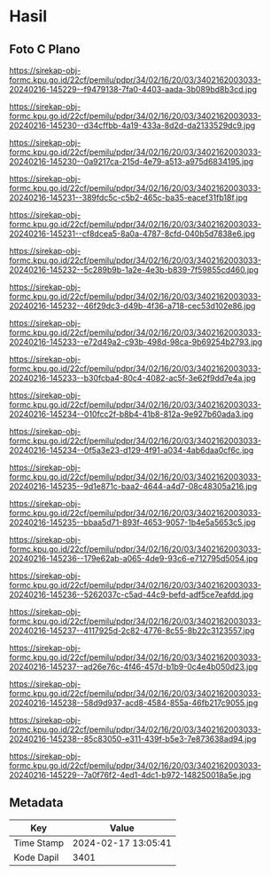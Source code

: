 # Hasil

## Foto C Plano

https://sirekap-obj-formc.kpu.go.id/22cf/pemilu/pdpr/34/02/16/20/03/3402162003033-20240216-145229--f9479138-7fa0-4403-aada-3b089bd8b3cd.jpg

https://sirekap-obj-formc.kpu.go.id/22cf/pemilu/pdpr/34/02/16/20/03/3402162003033-20240216-145230--d34cffbb-4a19-433a-8d2d-da2133529dc9.jpg

https://sirekap-obj-formc.kpu.go.id/22cf/pemilu/pdpr/34/02/16/20/03/3402162003033-20240216-145230--0a9217ca-215d-4e79-a513-a975d6834195.jpg

https://sirekap-obj-formc.kpu.go.id/22cf/pemilu/pdpr/34/02/16/20/03/3402162003033-20240216-145231--389fdc5c-c5b2-465c-ba35-eacef31fb18f.jpg

https://sirekap-obj-formc.kpu.go.id/22cf/pemilu/pdpr/34/02/16/20/03/3402162003033-20240216-145231--cf8dcea5-8a0a-4787-8cfd-040b5d7838e6.jpg

https://sirekap-obj-formc.kpu.go.id/22cf/pemilu/pdpr/34/02/16/20/03/3402162003033-20240216-145232--5c289b9b-1a2e-4e3b-b839-7f59855cd460.jpg

https://sirekap-obj-formc.kpu.go.id/22cf/pemilu/pdpr/34/02/16/20/03/3402162003033-20240216-145232--46f29dc3-d49b-4f36-a718-cec53d102e86.jpg

https://sirekap-obj-formc.kpu.go.id/22cf/pemilu/pdpr/34/02/16/20/03/3402162003033-20240216-145233--e72d49a2-c93b-498d-98ca-9b69254b2793.jpg

https://sirekap-obj-formc.kpu.go.id/22cf/pemilu/pdpr/34/02/16/20/03/3402162003033-20240216-145233--b30fcba4-80c4-4082-ac5f-3e62f9dd7e4a.jpg

https://sirekap-obj-formc.kpu.go.id/22cf/pemilu/pdpr/34/02/16/20/03/3402162003033-20240216-145234--010fcc2f-b8b4-41b8-812a-9e927b60ada3.jpg

https://sirekap-obj-formc.kpu.go.id/22cf/pemilu/pdpr/34/02/16/20/03/3402162003033-20240216-145234--0f5a3e23-d129-4f91-a034-4ab6daa0cf6c.jpg

https://sirekap-obj-formc.kpu.go.id/22cf/pemilu/pdpr/34/02/16/20/03/3402162003033-20240216-145235--9d1e871c-baa2-4644-a4d7-08c48305a216.jpg

https://sirekap-obj-formc.kpu.go.id/22cf/pemilu/pdpr/34/02/16/20/03/3402162003033-20240216-145235--bbaa5d71-893f-4653-9057-1b4e5a5653c5.jpg

https://sirekap-obj-formc.kpu.go.id/22cf/pemilu/pdpr/34/02/16/20/03/3402162003033-20240216-145236--179e62ab-a065-4de9-93c6-e712795d5054.jpg

https://sirekap-obj-formc.kpu.go.id/22cf/pemilu/pdpr/34/02/16/20/03/3402162003033-20240216-145236--5262037c-c5ad-44c9-befd-adf5ce7eafdd.jpg

https://sirekap-obj-formc.kpu.go.id/22cf/pemilu/pdpr/34/02/16/20/03/3402162003033-20240216-145237--4117925d-2c82-4776-8c55-8b22c3123557.jpg

https://sirekap-obj-formc.kpu.go.id/22cf/pemilu/pdpr/34/02/16/20/03/3402162003033-20240216-145237--ad26e76c-4f46-457d-b1b9-0c4e4b050d23.jpg

https://sirekap-obj-formc.kpu.go.id/22cf/pemilu/pdpr/34/02/16/20/03/3402162003033-20240216-145238--58d9d937-acd8-4584-855a-46fb217c9055.jpg

https://sirekap-obj-formc.kpu.go.id/22cf/pemilu/pdpr/34/02/16/20/03/3402162003033-20240216-145238--85c83050-e311-439f-b5e3-7e873638ad94.jpg

https://sirekap-obj-formc.kpu.go.id/22cf/pemilu/pdpr/34/02/16/20/03/3402162003033-20240216-145229--7a0f76f2-4ed1-4dc1-b972-148250018a5e.jpg


## Metadata

| Key        | Value               |
| ---------- | ------------------- |
| Time Stamp | 2024-02-17 13:05:41 |
| Kode Dapil | 3401                |




